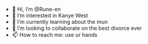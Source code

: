 - 👋 Hi, I’m @Rune-en
- 👀 I’m interested in Kanye West
- 🌱 I’m currently learning about the mun
- 💞️ I’m looking to collaborate on the best divorce ever
- 📫 How to reach me: use ur hands

<!---
Rune-en/Rune-en is a ✨ special ✨ repository because its `README.md` (this file) appears on your GitHub profile.
You can click the Preview link to take a look at your changes.
--->
